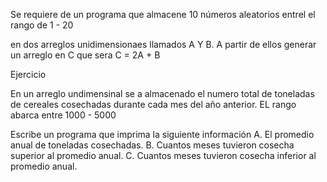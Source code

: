 Se requiere de un programa 
que almacene 10 números
aleatorios entrel el rango de 1 - 20

en dos arreglos unidimensionaes llamados A Y B.
A partir de ellos generar un arreglo en C
que sera C = 2A +  B 




Ejercicio 

En un arreglo undimensinal se a almacenado el numero 
total de toneladas de cereales cosechadas durante cada mes
del año anterior.
EL rango abarca entre 1000 - 5000

Escribe un programa que imprima la siguiente información
A. El promedio anual de toneladas cosechadas.
B. Cuantos meses tuvieron cosecha superior al promedio anual.
C. Cuantos meses tuvieron cosecha inferior al promedio anual.